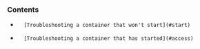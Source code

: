 ### Contents

*		[Troubleshooting a container that won't start](#start)
*		[Troubleshooting a container that has started](#access)

